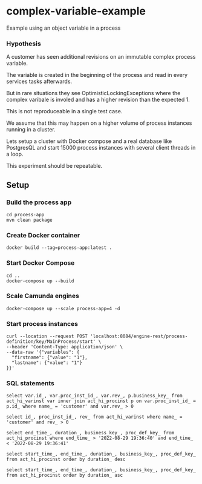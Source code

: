 # complex-variable-example
Example using an object variable in a process

### Hypothesis
A customer has seen additional revisions on an immutable complex process variable.

The variable is created in the beginning of the process and read in every services tasks afterwards.

But in rare situations they see OptimisticLockingExceptions where the complex varibale is involed and has a higher revision than the expected 1.

This is not reproduceable in a single test case.

We assume that this may happen on a higher volume of process instances running in a cluster.

Lets setup a cluster with Docker compose and a real database like PostgresQL and start 15000 process instances with several client threads in a loop.

This experiment should be repeatable. 

## Setup

### Build the process app
```
cd process-app
mvn clean package
```
### Create Docker container
```
docker build --tag=process-app:latest .
```

### Start Docker Compose

```
cd ..
docker-compose up --build
```

### Scale Camunda engines
```
docker-compose up --scale process-app=4 -d
```

### Start process instances
```
curl --location --request POST 'localhost:8084/engine-rest/process-definition/key/MainProcess/start' \
--header 'Content-Type: application/json' \
--data-raw '{"variables": {
  "firstname": {"value": "1"},
  "lastname": {"value": "1"}
}}'
```

### SQL statements
```
select var.id_, var.proc_inst_id_, var.rev_, p.business_key_ from act_hi_varinst var inner join act_hi_procinst p on var.proc_inst_id_ = p.id_ where name_ = 'customer' and var.rev_ > 0

select id_, proc_inst_id_, rev_ from act_hi_varinst where name_ = 'customer' and rev_ > 0

select end_time_, duration_, business_key_, proc_def_key_ from act_hi_procinst where end_time_ > '2022-08-29 19:36:40' and end_time_ < '2022-08-29 19:36:41'

select start_time_, end_time_, duration_, business_key_, proc_def_key_ from act_hi_procinst order by duration_ desc

select start_time_, end_time_, duration_, business_key_, proc_def_key_ from act_hi_procinst order by duration_ asc
```